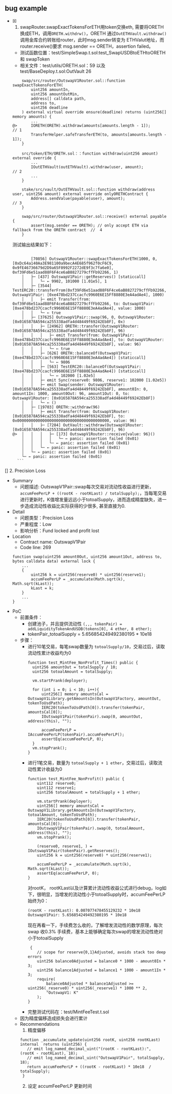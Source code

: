 ## bug example
- [X] 1. swapRouter.swapExactTokensForETH用token交换eth, 需要将ORETH换成ETH，调用`ORETH.withdrw()`，ORETH 通过`OutETHVault.withdraw()`调用金库合约转账给router，此时msg.sender转变为 ETHValut地址，而router.receive()要求 msg.sender == ORETH，assertion failed。
   - 测试函数位置：test/SimpleSwap.t.sol:test_SwapUSDBtoETHtoORETH 和 swapToken
   - 相关文件：test/utils/ORETH.sol：59 以及test/BaseDeploy.t.sol:OutVault 26
    ```
        swap/src/router/OutswapV1Router.sol::function swapExactTokensForETH(
            uint256 amountIn,
            uint256 amountOutMin,
            address[] calldata path,
            address to,
            uint256 deadline
        ) external virtual override ensure(deadline) returns (uint256[] memory amounts) {
            ...
    @>      IORETH(ORETH).withdraw(amounts[amounts.length - 1]);                            // 1
            TransferHelper.safeTransferETH(to, amounts[amounts.length - 1]);
        }

        src/token/ETH/ORETH.sol：：function withdraw(uint256 amount) external override {
            ...
            IOutETHVault(outETHVault).withdraw(user, amount);                           // 2
            ...
        }

        stake/src/vault/OutETHVault.sol::function withdraw(address user, uint256 amount) external override onlyORETHContract {
            Address.sendValue(payable(user), amount);                                   // 3
        }

        swap/src/router/OutswapV1Router.sol::receive() external payable {
            assert(msg.sender == ORETH); // only accept ETH via fallback from the ORETH contract  //  4
        }
    ```
    测试输出结果如下：
    ```

            [70856] OutswapV1Router::swapExactTokensForETH(1000, 0, [0xDc64a140Aa3E981100a9becA4E685f962f0cF6C9, 0x9fE46736679d2D9a65F0992F2272dE9f3c7fa6e0], 0xf39Fd6e51aad88F6F4ce6aB8827279cffFb92266, 1)
        │   ├─ [437] OutswapV1Pair::getReserves() [staticcall]
        │   │   └─ ← 9902, 101000 [1.01e5], 1
        │   ├─ [3544] TestERC20::transferFrom(0xf39Fd6e51aad88F6F4ce6aB8827279cffFb92266, OutswapV1Pair: [0xe478bd237Ccacfc9960E6E15Ff8880E3eA4adAe4], 1000)
        │   │   ├─ emit Transfer(from: 0xf39Fd6e51aad88F6F4ce6aB8827279cffFb92266, to: OutswapV1Pair: [0xe478bd237Ccacfc9960E6E15Ff8880E3eA4adAe4], value: 1000)
        │   │   └─ ← true
        │   ├─ [37625] OutswapV1Pair::swap(96, 0, OutswapV1Router: [0x0165878A594ca255338adfa4d48449f69242Eb8F], 0x)
        │   │   ├─ [24962] ORETH::transfer(OutswapV1Router: [0x0165878A594ca255338adfa4d48449f69242Eb8F], 96)
        │   │   │   ├─ emit Transfer(from: OutswapV1Pair: [0xe478bd237Ccacfc9960E6E15Ff8880E3eA4adAe4], to: OutswapV1Router: [0x0165878A594ca255338adfa4d48449f69242Eb8F], value: 96)
        │   │   │   └─ ← true
        │   │   ├─ [626] ORETH::balanceOf(OutswapV1Pair: [0xe478bd237Ccacfc9960E6E15Ff8880E3eA4adAe4]) [staticcall]
        │   │   │   └─ ← 9806
        │   │   ├─ [563] TestERC20::balanceOf(OutswapV1Pair: [0xe478bd237Ccacfc9960E6E15Ff8880E3eA4adAe4]) [staticcall]
        │   │   │   └─ ← 102000 [1.02e5]
        │   │   ├─ emit Sync(reserve0: 9806, reserve1: 102000 [1.02e5])
        │   │   ├─ emit Swap(sender: OutswapV1Router: [0x0165878A594ca255338adfa4d48449f69242Eb8F], amount0In: 0, amount1In: 1000, amount0Out: 96, amount1Out: 0, to: OutswapV1Router: [0x0165878A594ca255338adfa4d48449f69242Eb8F])
        │   │   └─ ← ()
        │   ├─ [19703] ORETH::withdraw(96)
        │   │   ├─ emit Transfer(from: OutswapV1Router: [0x0165878A594ca255338adfa4d48449f69242Eb8F], to: 0x0000000000000000000000000000000000000000, value: 96)
        │   │   ├─ [7284] OutVault::withdraw(OutswapV1Router: [0x0165878A594ca255338adfa4d48449f69242Eb8F], 96)
    @>  │   │   │   ├─ [173] OutswapV1Router::receive{value: 96}()
        │   │   │   │   └─ ← panic: assertion failed (0x01)
        │   │   │   └─ ← panic: assertion failed (0x01)
        │   │   └─ ← panic: assertion failed (0x01)
        │   └─ ← panic: assertion failed (0x01)
        └─ ← panic: assertion failed (0x01)
      ```
[] 2. Precision Loss
  - Summary
    - 问题描述: OutswapV1Pair::swap每次交易对流动性收益进行更新，`accumFeePerLP + ((rootK - rootKLast) / totalSupply);`，当每笔交易进行更新时，K值增发量远远小于totoalSupply，进而造成精度缺失，进一步造成流动性收益比实际获得的少很多, 甚至直接为0.
  - Detail
    - 问题类型：Precision Loss
    - 严重程度：Low
    - 影响分析：Fund locked and profit lost
  - Location
    - Contract name: OutswapV1Pair
    - Code line: 269
    ```
    function swap(uint256 amount0Out, uint256 amount1Out, address to, bytes calldata data) external lock {
        ...
        {   
            uint256 k = uint256(reserve0) * uint256(reserve1);
            accumFeePerLP = _accumulate(Math.sqrt(k), Math.sqrt(kLast));
            kLast = k;
        }
        ...
    }
    ```
 - PoC
   - 前置条件：
     - 创建池子，并且提供流动性 `(,,, tokenPair) = addLiquidityTokenAndUSDB(tokens[0], 4 ether, 8 ether);`
     - tokenPair_totoalSupply = 5.656854249492380195 * 10e18
   - 步骤：
     - 进行10笔交易，每笔swap数量为 `totoalSupply/10`，交易过后，读取流动性累计收益均为0
        ```
        function test_MintFee_NonProfit_Times() public {
          uint256 amountOut = totalSupply / 10;
          uint256 totoalAmount = totalSupply;

          vm.startPrank(deployer);
          
          for (int i = 0; i < 10; i++){
              uint256[] memory amountsCal = OutswapV1Library.getAmountsIn(OutswapV1Factory, amountOut, tokenToUsdPath);
              IERC20(tokenToUsdPath[0]).transfer(tokenPair, amountsCal[0]);
              IOutswapV1Pair(tokenPair).swap(0, amountOut, address(this), "");

              accumFeePerLP = IAccumFeePerLP(tokenPair).accumFeePerLP();
              assertEq(accumFeePerLP, 0);
          }
          vm.stopPrank();
        }
        ```
     - 进行1笔交易，数量为 `totoalSupply + 1 ether`，交易过后，读取流动性累计收益为0
        ```
        function test_MintFee_NonProfit() public {
            uint112 reserve0;
            uint112 reserve1;
            uint256 totoalAmount = totalSupply + 1 ether;

            vm.startPrank(deployer);
            uint256[] memory amountsCal = OutswapV1Library.getAmountsIn(OutswapV1Factory, totoalAmount, tokenToUsdPath);
            IERC20(tokenToUsdPath[0]).transfer(tokenPair, amountsCal[0]);
            IOutswapV1Pair(tokenPair).swap(0, totoalAmount, address(this), "");
            vm.stopPrank();

            (reserve0, reserve1, ) = IOutswapV1Pair(tokenPair).getReserves();
            uint256 k = uint256(reserve0) * uint256(reserve1);

            accumFeePerLP = _accumulate(Math.sqrt(k), Math.sqrt(kLast));
            assertEq(accumFeePerLP, 0);
        }
        ```
        对rootK， rootKLast以及计算累计流动性收益公式进行debug，log如下，很明显，当增发的流动性小于totoalSupply时，accumFeePerLP始终为0：
        ```
        (rootK - rootKLast): 0.007077478455129232 * 10e18
        OutswapV1Pair: 5.656854249492380195 * 10e18
        ```
        现在再看一下，手续费怎么收的，了解增发流动性的数学原理，每次swap 收0.3% 手续费，基本上能够确定每次swap的增发流动性绝对小于totoalSupply
        ```
         {
            // scope for reserve{0,1}Adjusted, avoids stack too deep errors
            uint256 balance0Adjusted = balance0 * 1000 - amount0In * 3;
            uint256 balance1Adjusted = balance1 * 1000 - amount1In * 3;
            require(
                balance0Adjusted * balance1Adjusted >= uint256(_reserve0) * uint256(_reserve1) * 1000 ** 2,
                "OutswapV1: K"
            );
        }
        ```
      - 完整测试代码在：test/MintFeeTest.t.sol
    - 因为精度偏移造成损失会进行累计
    - Recommendations 
      1. 精度偏移
        ```
        function _accumulate_update(uint256 rootK, uint256 rootKLast) internal  returns (uint256) {
           // emit log_named_decimal_uint("(rootK - rootKLast):", (rootK - rootKLast), 18);
           // emit log_named_decimal_uint("OutswapV1Pair", totalSupply, 18);
           return accumFeePerLP + ((rootK - rootKLast) * 10e18  / totalSupply);
         }
        ```
      2. 设定 accumFeePerLP 更新时间
